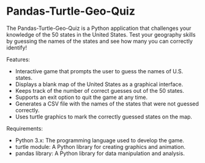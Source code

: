 # Pandas-Turtle-Geo-Quiz

The Pandas-Turtle-Geo-Quiz is a Python application that challenges your knowledge of the 50 states in the United States. Test your geography skills by guessing the names of the states and see how many you can correctly identify!

Features:
- Interactive game that prompts the user to guess the names of U.S. states.
- Displays a blank map of the United States as a graphical interface.
- Keeps track of the number of correct guesses out of the 50 states.
- Supports an exit option to quit the game at any time.
- Generates a CSV file with the names of the states that were not guessed correctly.
- Uses turtle graphics to mark the correctly guessed states on the map.

Requirements:
- Python 3.x: The programming language used to develop the game.
- turtle module: A Python library for creating graphics and animation.
- pandas library: A Python library for data manipulation and analysis.

